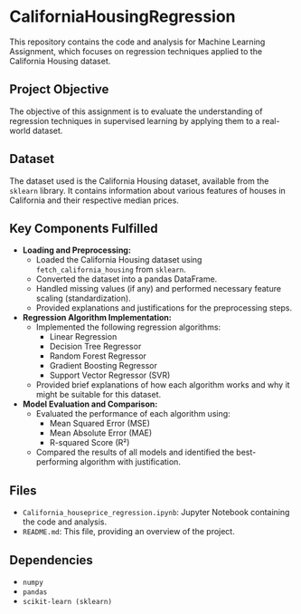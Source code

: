 # CaliforniaHousingRegression

This repository contains the code and analysis for Machine Learning Assignment, which focuses on regression techniques applied to the California Housing dataset.

## Project Objective

The objective of this assignment is to evaluate the understanding of regression techniques in supervised learning by applying them to a real-world dataset.

## Dataset

The dataset used is the California Housing dataset, available from the `sklearn` library. It contains information about various features of houses in California and their respective median prices.

## Key Components Fulfilled

* **Loading and Preprocessing:**
    * Loaded the California Housing dataset using `fetch_california_housing` from `sklearn`.
    * Converted the dataset into a pandas DataFrame.
    * Handled missing values (if any) and performed necessary feature scaling (standardization).
    * Provided explanations and justifications for the preprocessing steps.
* **Regression Algorithm Implementation:**
    * Implemented the following regression algorithms:
        * Linear Regression
        * Decision Tree Regressor
        * Random Forest Regressor
        * Gradient Boosting Regressor
        * Support Vector Regressor (SVR)
    * Provided brief explanations of how each algorithm works and why it might be suitable for this dataset.
* **Model Evaluation and Comparison:**
    * Evaluated the performance of each algorithm using:
        * Mean Squared Error (MSE)
        * Mean Absolute Error (MAE)
        * R-squared Score (R²)
    * Compared the results of all models and identified the best-performing algorithm with justification.

## Files

* `California_houseprice_regression.ipynb`: Jupyter Notebook containing the code and analysis.
* `README.md`: This file, providing an overview of the project.

## Dependencies

* `numpy`
* `pandas`
* `scikit-learn (sklearn)`
